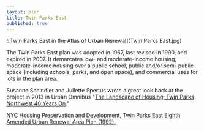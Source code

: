 ```yaml
---
layout: plan
title: Twin Parks East
published: true
---
```


![Twin Parks East in the Atlas of Urban Renewal](Twin Parks East.jpg)

The Twin Parks East plan was adopted in 1967, last revised in 1990, and expired in 2007. It demarcates low- and moderate-income housing, moderate-income housing over a public school, public and/or semi-public space (including schools, parks, and open space), and commercial uses for lots in the plan area.

Susanne Schindler and Juliette Spertus wrote a great look back at the project in 2013 in Urban Omnibus "[The Landscape of Housing: Twin Parks Northwest 40 Years On](http://urbanomnibus.net/2013/11/the-landscape-of-housing-twin-parks-northwest-40-years-on/)."

[NYC Housing Preservation and Development, Twin Parks East Eighth Amended Urban Renewal Area Plan (1992).](https://www.nyc.gov/assets/hpd/downloads/pdfs/services/twin-parks-east-eighth-amended-urp.pdf)
